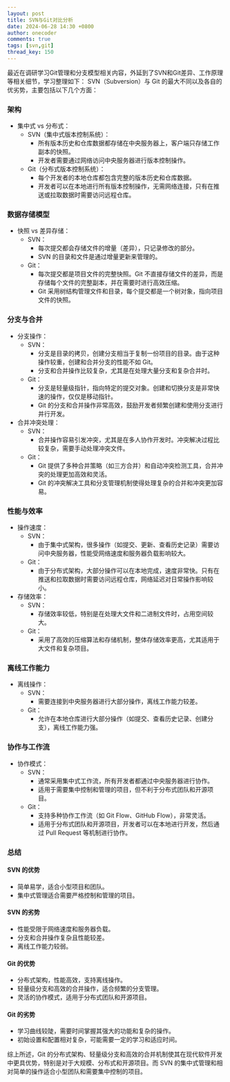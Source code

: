 ```yaml
---
layout: post
title: SVN与Git对比分析
date: 2024-06-28 14:30 +0800
author: onecoder
comments: true
tags: [svn,git]
thread_key: 150
---
```

最近在调研学习Git管理和分支模型相关内容，外延到了SVN和Git差异、工作原理等相关细节，学习整理如下：
SVN（Subversion）与 Git 的最大不同以及各自的优劣势，主要包括以下几个方面：
### 架构
- 集中式 vs 分布式：
    - SVN（集中式版本控制系统）：
        - 所有版本历史和仓库数据都存储在中央服务器上，客户端只存储工作副本的快照。
        - 开发者需要通过网络访问中央服务器进行版本控制操作。
    - Git（分布式版本控制系统）：
        - 每个开发者的本地仓库都包含完整的版本历史和仓库数据。
        - 开发者可以在本地进行所有版本控制操作，无需网络连接，只有在推送或拉取数据时需要访问远程仓库。
      
### 数据存储模型
- 快照 vs 差异存储：
    - SVN：
        - 每次提交都会存储文件的增量（差异），只记录修改的部分。
        - SVN 的目录和文件是通过增量更新来管理的。
    - Git：
        - 每次提交都是项目文件的完整快照。Git 不直接存储文件的差异，而是存储每个文件的完整副本，并在需要时进行高效压缩。
        - Git 采用树结构管理文件和目录，每个提交都是一个树对象，指向项目文件的快照。
          
### 分支与合并
- 分支操作：
    - SVN：
        - 分支是目录的拷贝，创建分支相当于复制一份项目的目录。由于这种操作较重，创建和合并分支的性能不如 Git。
        - 分支和合并操作比较复杂，尤其是在处理大量分支和复杂合并时。
    - Git：
        - 分支是轻量级指针，指向特定的提交对象。创建和切换分支是非常快速的操作，仅仅是移动指针。
        - Git 的分支和合并操作非常高效，鼓励开发者频繁创建和使用分支进行并行开发。
- 合并冲突处理：
    - SVN：
        - 合并操作容易引发冲突，尤其是在多人协作开发时。冲突解决过程比较复杂，需要手动处理冲突文件。
    - Git：
        - Git 提供了多种合并策略（如三方合并）和自动冲突检测工具，合并冲突的处理更加高效和灵活。
        - Git 的冲突解决工具和分支管理机制使得处理复杂的合并和冲突更加容易。
          
### 性能与效率
- 操作速度：
    - SVN：
        - 由于集中式架构，很多操作（如提交、更新、查看历史记录）需要访问中央服务器，性能受网络速度和服务器负载影响较大。
    - Git：
        - 由于分布式架构，大部分操作可以在本地完成，速度非常快。只有在推送和拉取数据时需要访问远程仓库，网络延迟对日常操作影响较小。
- 存储效率：
    - SVN：
        - 存储效率较低，特别是在处理大文件和二进制文件时，占用空间较大。
    - Git：
        - 采用了高效的压缩算法和存储机制，整体存储效率更高，尤其适用于大文件和复杂项目。
          
### 离线工作能力
- 离线操作：
    - SVN：
        - 需要连接到中央服务器进行大部分操作，离线工作能力较差。
    - Git：
        - 允许在本地仓库进行大部分操作（如提交、查看历史记录、创建分支），离线工作能力强。
          
### 协作与工作流
- 协作模式：
    - SVN：
        - 通常采用集中式工作流，所有开发者都通过中央服务器进行协作。
        - 适用于需要集中控制和管理的项目，但不利于分布式团队和开源项目。
    - Git：
        - 支持多种协作工作流（如 Git Flow、GitHub Flow），非常灵活。
        - 适用于分布式团队和开源项目，开发者可以在本地进行开发，然后通过 Pull Request 等机制进行协作。
          
### 总结
#### SVN 的优势
- 简单易学，适合小型项目和团队。
- 集中式管理适合需要严格控制和管理的项目。
  
#### SVN 的劣势
- 性能受限于网络速度和服务器负载。
- 分支和合并操作复杂且性能较差。
- 离线工作能力较弱。
  
#### Git 的优势
- 分布式架构，性能高效，支持离线操作。
- 轻量级分支和高效的合并操作，适合频繁的分支管理。
- 灵活的协作模式，适用于分布式团队和开源项目。
  
#### Git 的劣势
- 学习曲线较陡，需要时间掌握其强大的功能和复杂的操作。
- 初始设置和配置相对复杂，可能需要一定的学习和适应时间。
  
综上所述，Git 的分布式架构、轻量级分支和高效的合并机制使其在现代软件开发中更具优势，特别是对于大规模、分布式和开源项目。而 SVN 的集中式管理和相对简单的操作适合小型团队和需要集中控制的项目。
